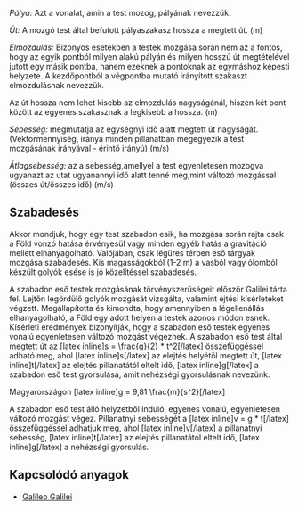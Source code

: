 *Pálya:* Azt a vonalat, amin a test mozog, pályának nevezzük.

*Út:* A mozgó test által befutott pályaszakasz hossza a megtett út. (m)

*Elmozdulás:* Bizonyos esetekben a testek mozgása során nem az a fontos, hogy az egyik pontból milyen alakú pályán és milyen hosszú út megtételével jutott egy másik pontba, hanem ezeknek a pontoknak az egymáshoz képesti helyzete. A kezdőpontból a végpontba mutató irányított szakaszt elmozdulásnak nevezzük.

Az út hossza nem lehet kisebb az elmozdulás nagyságánál, hiszen két pont között az egyenes szakasznak a legkisebb a hossza. (m)

*Sebesség:* megmutatja az egységnyi idő alatt megtett út nagyságát. (Vektormennyiség, iránya minden pillanatban megegyezik a test mozgásának irányával - érintő irányú) (m/s)

*Átlagsebesség:* az a sebesség,amellyel a test egyenletesen mozogva ugyanazt az utat ugyanannyi idő alatt tenné meg,mint változó mozgással (összes út/összes idő) (m/s)

## Szabadesés

Akkor mondjuk, hogy egy test szabadon esik, ha mozgása során rajta csak a Föld vonzó hatása érvényesül vagy minden egyéb hatás a gravitáció mellett elhanyagolható. Valójában, csak légüres térben eső tárgyak mozgása szabadesés. Kis magasságokból (1-2 m) a vasból vagy ólomból készült golyók esése is jó közelítéssel szabadesés.

A szabadon eső testek mozgásának törvényszerűségeit először Galilei tárta fel. Lejtőn legördülő golyók mozgását vizsgálta, valamint ejtési kísérleteket végzett. Megállapította és kimondta, hogy amennyiben a légellenállás elhanyagolható, a Föld egy adott helyén a testek azonos módon esnek. Kísérleti eredmények bizonyítják, hogy a szabadon eső testek egyenes vonalú egyenletesen változó mozgást végeznek. A szabadon eső test által megtett út az [latex inline]s = \frac{g}{2} * t^2[/latex] összefüggéssel adható meg, ahol [latex inline]s[/latex] az elejtés helyétől megtett út, [latex inline]t[/latex] az elejtés pillanatától eltelt idő, [latex inline]g[/latex] a szabadon eső test gyorsulása, amit nehézségi gyorsulásnak nevezünk.

Magyarországon [latex inline]g = 9,81 \frac{m}{s^2}[/latex]

A szabadon eső test álló helyzetből induló, egyenes vonalú, egyenletesen változó mozgást végez. Pillanatnyi sebességét a [latex inline]v = g * t[/latex] összefüggéssel adhatjuk meg, ahol [latex inline]v[/latex] a pillanatnyi sebesség, [latex inline]t[/latex] az elejtés pillanatától eltelt idő, [latex inline]g[/latex] a nehézségi gyorsulás.

## Kapcsolódó anyagok

 - [Galileo Galilei](eletrajz.md)
